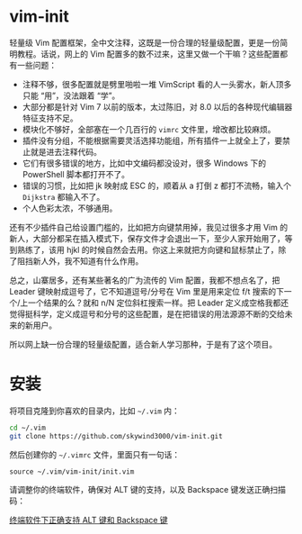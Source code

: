 # vim-init

轻量级 Vim 配置框架，全中文注释，这既是一份合理的轻量级配置，更是一份简明教程。话说，网上的 Vim 配置多的数不过来，这里又做一个干嘛？这些配置都有一些问题：

- 注释不够，很多配置就是劈里啪啦一堆 VimScript 看的人一头雾水，新人顶多只能 “用”，没法跟着 “学”。
- 大部分都是针对 Vim 7 以前的版本，太过陈旧，对 8.0 以后的各种现代编辑器特征支持不足。
- 模块化不够好，全部塞在一个几百行的 `vimrc` 文件里，增改都比较麻烦。
- 插件没有分组，不能根据需要灵活选择功能组，所有插件一上就全上了，要禁止就是进去注释代码。
- 它们有很多错误的地方，比如中文编码都没设对，很多 Windows 下的 PowerShell 脚本都打开不了。
- 错误的习惯，比如把 jk 映射成 ESC 的，顺着从 a 打倒 z 都打不流畅，输入个 `Dijkstra` 都输入不了。
- 个人色彩太浓，不够通用。

还有不少插件自己给设置门槛的，比如把方向键禁用掉，我见过很多才用 Vim 的新人，大部分都呆在插入模式下，保存文件才会退出一下，至少人家开始用了，等到熟练了，该用 hjkl 的时候自然会去用。你这上来就把方向键和鼠标禁止了，除了阻挡新人外，我不知道有什么作用。

总之，山寨居多，还有某些著名的广为流传的 Vim 配置，我都不想点名了，把 Leader 键映射成逗号了，它不知道逗号/分号在 Vim 里是用来定位 f/t 搜索的下一个/上一个结果的么？就和 n/N 定位斜杠搜索一样。把 Leader 定义成空格我都还觉得挺科学，定义成逗号和分号的这些配置，是在把错误的用法源源不断的交给未来的新用户。

所以网上缺一份合理的轻量级配置，适合新人学习那种，于是有了这个项目。


# 安装

将项目克隆到你喜欢的目录内，比如 `~/.vim` 内：

```bash
cd ~/.vim
git clone https://github.com/skywind3000/vim-init.git
```

然后创建你的 `~/.vimrc` 文件，里面只有一句话：

```VimL
source ~/.vim/vim-init/init.vim
```

请调整你的终端软件，确保对 ALT 键的支持，以及 Backspace 键发送正确扫描码：

[终端软件下正确支持 ALT 键和 Backspace 键](https://github.com/skywind3000/vim-init/wiki/Setup-terminals-to-support-ALT-and-Backspace-correctly)




